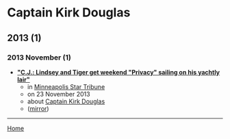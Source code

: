 # Captain Kirk Douglas

## 2013 (1)

### 2013 November (1)

 - [**"C.J.: Lindsey and Tiger get weekend &quot;Privacy&quot; sailing on his yachtly lair"**](https://www.startribune.com/c-j-lindsey-and-tiger-get-weekend-privacy-sailing-on-his-yachtly-lair/197897281/)
    - in [Minneapolis Star Tribune](../../publications/k-o/minneapolis-star-tribune/index.md)
    - on 23 November 2013
    - about [Captain Kirk Douglas](../../topics/captain-kirk-douglas/index.md)
    - ([mirror](https://web.archive.org/web/*/https://www.startribune.com/c-j-lindsey-and-tiger-get-weekend-privacy-sailing-on-his-yachtly-lair/197897281/))

----

[Home](../index.md)
